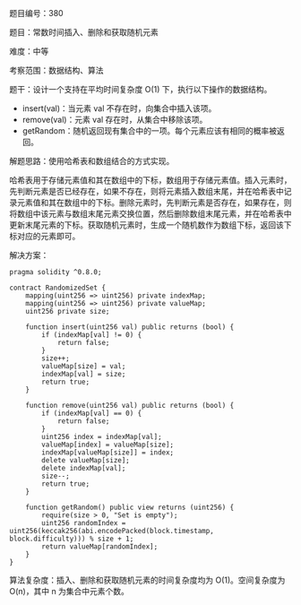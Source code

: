 题目编号：380

题目：常数时间插入、删除和获取随机元素

难度：中等

考察范围：数据结构、算法

题干：设计一个支持在平均时间复杂度 O(1) 下，执行以下操作的数据结构。

- insert(val)：当元素 val 不存在时，向集合中插入该项。
- remove(val)：元素 val 存在时，从集合中移除该项。
- getRandom：随机返回现有集合中的一项。每个元素应该有相同的概率被返回。

解题思路：使用哈希表和数组结合的方式实现。

哈希表用于存储元素值和其在数组中的下标，数组用于存储元素值。插入元素时，先判断元素是否已经存在，如果不存在，则将元素插入数组末尾，并在哈希表中记录元素值和其在数组中的下标。删除元素时，先判断元素是否存在，如果存在，则将数组中该元素与数组末尾元素交换位置，然后删除数组末尾元素，并在哈希表中更新末尾元素的下标。获取随机元素时，生成一个随机数作为数组下标，返回该下标对应的元素即可。

解决方案：

```
pragma solidity ^0.8.0;

contract RandomizedSet {
    mapping(uint256 => uint256) private indexMap;
    mapping(uint256 => uint256) private valueMap;
    uint256 private size;

    function insert(uint256 val) public returns (bool) {
        if (indexMap[val] != 0) {
            return false;
        }
        size++;
        valueMap[size] = val;
        indexMap[val] = size;
        return true;
    }

    function remove(uint256 val) public returns (bool) {
        if (indexMap[val] == 0) {
            return false;
        }
        uint256 index = indexMap[val];
        valueMap[index] = valueMap[size];
        indexMap[valueMap[size]] = index;
        delete valueMap[size];
        delete indexMap[val];
        size--;
        return true;
    }

    function getRandom() public view returns (uint256) {
        require(size > 0, "Set is empty");
        uint256 randomIndex = uint256(keccak256(abi.encodePacked(block.timestamp, block.difficulty))) % size + 1;
        return valueMap[randomIndex];
    }
}
```

算法复杂度：插入、删除和获取随机元素的时间复杂度均为 O(1)。空间复杂度为 O(n)，其中 n 为集合中元素个数。